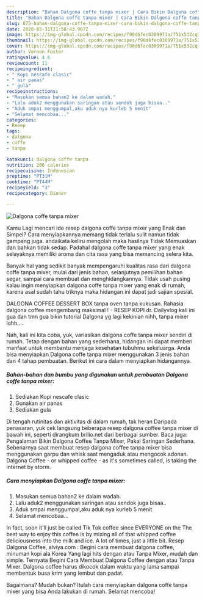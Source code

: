 ```yaml
---
description: "Bahan Dalgona coffe tanpa mixer | Cara Bikin Dalgona coffe tanpa mixer Yang Enak Banget"
title: "Bahan Dalgona coffe tanpa mixer | Cara Bikin Dalgona coffe tanpa mixer Yang Enak Banget"
slug: 875-bahan-dalgona-coffe-tanpa-mixer-cara-bikin-dalgona-coffe-tanpa-mixer-yang-enak-banget
date: 2020-05-31T21:58:43.967Z
image: https://img-global.cpcdn.com/recipes/f90d6fec0309971a/751x532cq70/dalgona-coffe-tanpa-mixer-foto-resep-utama.jpg
thumbnail: https://img-global.cpcdn.com/recipes/f90d6fec0309971a/751x532cq70/dalgona-coffe-tanpa-mixer-foto-resep-utama.jpg
cover: https://img-global.cpcdn.com/recipes/f90d6fec0309971a/751x532cq70/dalgona-coffe-tanpa-mixer-foto-resep-utama.jpg
author: Vernon Foster
ratingvalue: 4.6
reviewcount: 11
recipeingredient:
- " Kopi nescafe clasic"
- " air panas"
- " gula"
recipeinstructions:
- "Masukan semua bahan2 ke dalam wadah."
- "Lalu aduk2 menggunakan saringan atau sendok juga bisaa.."
- "Aduk smpai menggumpal,aku aduk nya kurleb 5 menit"
- "Selamat mencobaa..."
categories:
- Resep
tags:
- dalgona
- coffe
- tanpa

katakunci: dalgona coffe tanpa 
nutrition: 206 calories
recipecuisine: Indonesian
preptime: "PT31M"
cooktime: "PT44M"
recipeyield: "3"
recipecategory: Dinner

---
```



![Dalgona coffe tanpa mixer](https://img-global.cpcdn.com/recipes/f90d6fec0309971a/751x532cq70/dalgona-coffe-tanpa-mixer-foto-resep-utama.jpg)

Kamu Lagi mencari ide resep dalgona coffe tanpa mixer yang Enak dan Simpel? Cara menyiapkannya memang tidak terlalu sulit namun tidak gampang juga. andaikata keliru mengolah maka hasilnya Tidak Memuaskan dan bahkan tidak sedap. Padahal dalgona coffe tanpa mixer yang enak selayaknya memiliki aroma dan cita rasa yang bisa memancing selera kita.

Banyak hal yang sedikit banyak mempengaruhi kualitas rasa dari dalgona coffe tanpa mixer, mulai dari jenis bahan, selanjutnya pemilihan bahan segar, sampai cara membuat dan menghidangkannya. Tidak usah pusing kalau ingin menyiapkan dalgona coffe tanpa mixer yang enak di rumah, karena asal sudah tahu triknya maka hidangan ini dapat jadi sajian spesial.

DALGONA COFFEE DESSERT BOX tanpa oven tanpa kukusan. Rahasia dalgona coffee mengembang maksimal ! - RESEP KOPI dr. Dailyvlog kali ini gua dan tmn gua bikin tutorial Dalgona yg lagi kekinian nihh, tanpa mixer lohh.. .


Nah, kali ini kita coba, yuk, variasikan dalgona coffe tanpa mixer sendiri di rumah. Tetap dengan bahan yang sederhana, hidangan ini dapat memberi manfaat untuk membantu menjaga kesehatan tubuhmu sekeluarga. Anda bisa menyiapkan Dalgona coffe tanpa mixer menggunakan 3 jenis bahan dan 4 tahap pembuatan. Berikut ini cara dalam menyiapkan hidangannya.

<!--inarticleads1-->

##### Bahan-bahan dan bumbu yang digunakan untuk pembuatan Dalgona coffe tanpa mixer:

1. Sediakan  Kopi nescafe clasic
1. Gunakan  air panas
1. Sediakan  gula


Di tengah rutinitas dan aktivitas di dalam rumah, tak heran Daripada penasaran, yuk cek langsung beberapa resep dalgona coffee tanpa mixer di bawah ini, seperti dirangkum brilio.net dari berbagai sumber. Baca juga: Pengalaman Bikin Dalgona Coffee Tanpa Mixer, Pakai Saringan Sederhana. Sebenarnya saat membuat resep dalgona coffee tanpa mixer bisa menggunakan garpu dan whisk saat mengaduk atau mengocok adonan. Dalgona Coffee - or whipped coffee - as it&#39;s sometimes called, is taking the internet by storm. 

<!--inarticleads2-->

##### Cara menyiapkan Dalgona coffe tanpa mixer:

1. Masukan semua bahan2 ke dalam wadah.
1. Lalu aduk2 menggunakan saringan atau sendok juga bisaa..
1. Aduk smpai menggumpal,aku aduk nya kurleb 5 menit
1. Selamat mencobaa...


In fact, soon it&#39;ll just be called Tik Tok coffee since EVERYONE on the The best way to enjoy this coffee is by mixing all of that whipped coffee deliciousness into the milk and ice. A lot of times, just a little bit. Resep Dalgona Coffee, alviya.com : Begini cara membuat dalgona coffee, minuman kopi ala Korea Yang lagi hits dengan atau Tanpa Mixer, mudah dan simple. Ternyata Begini Cara Membuat Dalgona Coffee dengan atau Tanpa Mixer. Dalgona coffee harus dikocok dalam waktu yang lama sampai membentuk busa krim yang lembut dan padat. 

Bagaimana? Mudah bukan? Itulah cara menyiapkan dalgona coffe tanpa mixer yang bisa Anda lakukan di rumah. Selamat mencoba!
